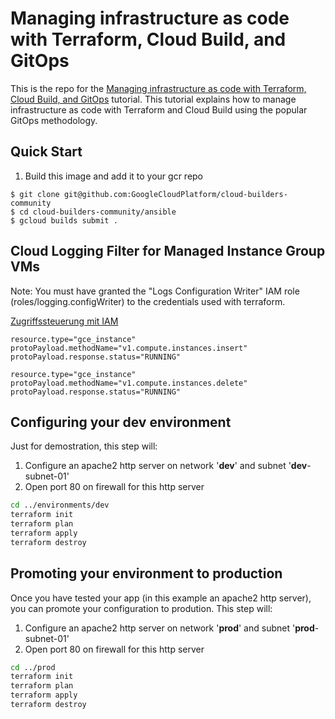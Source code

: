 # Managing infrastructure as code with Terraform, Cloud Build, and GitOps

This is the repo for the [Managing infrastructure as code with Terraform, Cloud Build, and GitOps](https://cloud.google.com/solutions/managing-infrastructure-as-code) tutorial. This tutorial explains how to manage infrastructure as code with Terraform and Cloud Build using the popular GitOps methodology.

## Quick Start

1. Build this image and add it to your gcr repo

```
$ git clone git@github.com:GoogleCloudPlatform/cloud-builders-community
$ cd cloud-builders-community/ansible
$ gcloud builds submit .
```

## Cloud Logging Filter for Managed Instance Group VMs

Note:
You must have granted the "Logs Configuration Writer" IAM role (roles/logging.configWriter) to the credentials used with terraform.

[Zugriffssteuerung mit IAM](https://cloud.google.com/logging/docs/access-control)

```
resource.type="gce_instance"
protoPayload.methodName="v1.compute.instances.insert"
protoPayload.response.status="RUNNING"

resource.type="gce_instance"
protoPayload.methodName="v1.compute.instances.delete"
protoPayload.response.status="RUNNING"
```

## Configuring your **dev** environment

Just for demostration, this step will:
 1. Configure an apache2 http server on network '**dev**' and subnet '**dev**-subnet-01'
 2. Open port 80 on firewall for this http server 

```bash
cd ../environments/dev
terraform init
terraform plan
terraform apply
terraform destroy
```

## Promoting your environment to **production**

Once you have tested your app (in this example an apache2 http server), you can promote your configuration to prodution. This step will:
 1. Configure an apache2 http server on network '**prod**' and subnet '**prod**-subnet-01'
 2. Open port 80 on firewall for this http server 

```bash
cd ../prod
terraform init
terraform plan
terraform apply
terraform destroy
```
